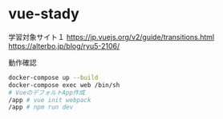 # vue-stady

学習対象サイト１
https://jp.vuejs.org/v2/guide/transitions.html
https://alterbo.jp/blog/ryu5-2106/

動作確認
~~~bash
docker-compose up --build
docker-compose exec web /bin/sh
# VueのデフォルトApp作成
/app # vue init webpack
/app # npm run dev
~~~
